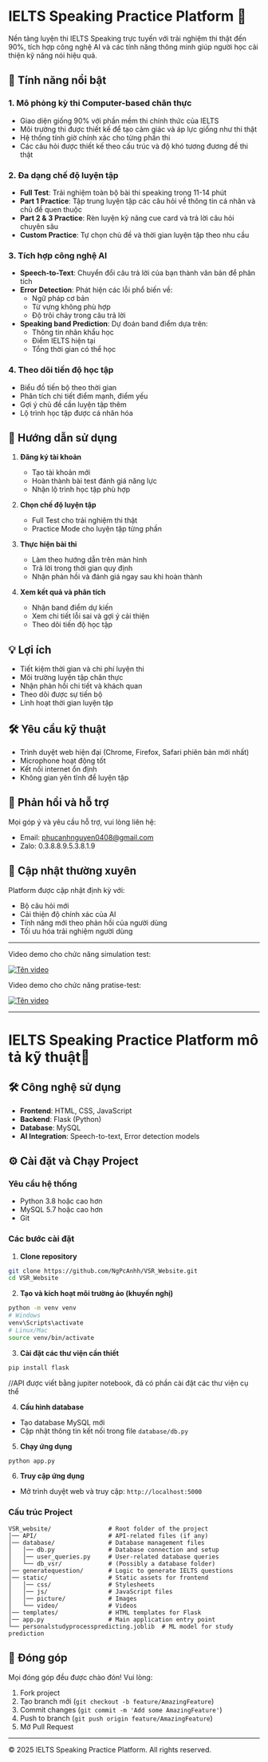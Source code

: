 # IELTS Speaking Practice Platform 🎯

Nền tảng luyện thi IELTS Speaking trực tuyến với trải nghiệm thi thật đến 90%, tích hợp công nghệ AI và các tính năng thông minh giúp người học cải thiện kỹ năng nói hiệu quả.

## 🌟 Tính năng nổi bật

### 1. Mô phỏng kỳ thi Computer-based chân thực
- Giao diện giống 90% với phần mềm thi chính thức của IELTS
- Môi trường thi được thiết kế để tạo cảm giác và áp lực giống như thi thật
- Hệ thống tính giờ chính xác cho từng phần thi
- Các câu hỏi được thiết kế theo cấu trúc và độ khó tương đương đề thi thật

### 2. Đa dạng chế độ luyện tập
- **Full Test**: Trải nghiệm toàn bộ bài thi speaking trong 11-14 phút
- **Part 1 Practice**: Tập trung luyện tập các câu hỏi về thông tin cá nhân và chủ đề quen thuộc
- **Part 2 & 3 Practice**: Rèn luyện kỹ năng cue card và trả lời câu hỏi chuyên sâu
- **Custom Practice**: Tự chọn chủ đề và thời gian luyện tập theo nhu cầu

### 3. Tích hợp công nghệ AI
- **Speech-to-Text**: Chuyển đổi câu trả lời của bạn thành văn bản để phân tích
- **Error Detection**: Phát hiện các lỗi phổ biến về:
  - Ngữ pháp cơ bản
  - Từ vựng không phù hợp
  - Độ trôi chảy trong câu trả lời
- **Speaking band Prediction**: Dự đoán band điểm dựa trên:
  - Thông tin nhân khẩu học 
  - Điểm IELTS hiện tại
  - Tổng thời gian có thể học 

### 4. Theo dõi tiến độ học tập
- Biểu đồ tiến bộ theo thời gian
- Phân tích chi tiết điểm mạnh, điểm yếu
- Gợi ý chủ đề cần luyện tập thêm
- Lộ trình học tập được cá nhân hóa

## 🚀 Hướng dẫn sử dụng

1. **Đăng ký tài khoản**
   - Tạo tài khoản mới
   - Hoàn thành bài test đánh giá năng lực
   - Nhận lộ trình học tập phù hợp

2. **Chọn chế độ luyện tập**
   - Full Test cho trải nghiệm thi thật
   - Practice Mode cho luyện tập từng phần

3. **Thực hiện bài thi**
   - Làm theo hướng dẫn trên màn hình
   - Trả lời trong thời gian quy định
   - Nhận phản hồi và đánh giá ngay sau khi hoàn thành

4. **Xem kết quả và phân tích**
   - Nhận band điểm dự kiến
   - Xem chi tiết lỗi sai và gợi ý cải thiện
   - Theo dõi tiến độ học tập

## 💡 Lợi ích

- Tiết kiệm thời gian và chi phí luyện thi
- Môi trường luyện tập chân thực
- Nhận phản hồi chi tiết và khách quan
- Theo dõi được sự tiến bộ
- Linh hoạt thời gian luyện tập

## 🛠 Yêu cầu kỹ thuật

- Trình duyệt web hiện đại (Chrome, Firefox, Safari phiên bản mới nhất)
- Microphone hoạt động tốt
- Kết nối internet ổn định
- Không gian yên tĩnh để luyện tập

## 📝 Phản hồi và hỗ trợ

Mọi góp ý và yêu cầu hỗ trợ, vui lòng liên hệ:
- Email: phucanhnguyen0408@gmail.com
- Zalo: 0.3.8.8.9.5.3.8.1.9


## 🔄 Cập nhật thường xuyên

Platform được cập nhật định kỳ với:
- Bộ câu hỏi mới
- Cải thiện độ chính xác của AI
- Tính năng mới theo phản hồi của người dùng
- Tối ưu hóa trải nghiệm người dùng

---

Video demo cho chức năng simulation test: 


[![Tên video](static/picture/4.png)]([https://www.youtube.com/watch?v=ID_VIDEO](https://youtu.be/7qw3OQI7L9g))





Video demo cho chức năng pratise-test: 


[![Tên video](static/picture/6.png)]([https://www.youtube.com/watch?v=ID_VIDEO](https://youtu.be/wyd3uTvYV-0))


---

# IELTS Speaking Practice Platform mô tả kỹ thuật🎯

## 🛠 Công nghệ sử dụng

- **Frontend**: HTML, CSS, JavaScript
- **Backend**: Flask (Python)
- **Database**: MySQL
- **AI Integration**: Speech-to-text, Error detection models

## ⚙️ Cài đặt và Chạy Project

### Yêu cầu hệ thống
- Python 3.8 hoặc cao hơn
- MySQL 5.7 hoặc cao hơn
- Git

### Các bước cài đặt

1. **Clone repository**
```bash
git clone https://github.com/NgPcAnhh/VSR_Website.git
cd VSR_Website
```

2. **Tạo và kích hoạt môi trường ảo (khuyến nghị)**
```bash
python -m venv venv
# Windows
venv\Scripts\activate
# Linux/Mac
source venv/bin/activate
```

3. **Cài đặt các thư viện cần thiết**
```bash
pip install flask
```
//API được viết bằng jupiter notebook, đã có phần cài đặt các thư viện cụ thể

4. **Cấu hình database**
- Tạo database MySQL mới
- Cập nhật thông tin kết nối trong file `database/db.py`

5. **Chạy ứng dụng**
```bash
python app.py
```

6. **Truy cập ứng dụng**
- Mở trình duyệt web và truy cập: `http://localhost:5000`

### Cấu trúc Project
```
VSR_website/                # Root folder of the project
│── API/                    # API-related files (if any)
│── database/               # Database management files
│   │── db.py               # Database connection and setup
│   │── user_queries.py     # User-related database queries
│   └── db_vsr/             # (Possibly a database folder)
│── generatequestion/       # Logic to generate IELTS questions
│── static/                 # Static assets for frontend
│   │── css/                # Stylesheets
│   │── js/                 # JavaScript files
│   │── picture/            # Images
│   └── video/              # Videos
│── templates/              # HTML templates for Flask
│── app.py                  # Main application entry point
└── personalstudyprocesspredicting.joblib  # ML model for study prediction
```

## 🤝 Đóng góp

Mọi đóng góp đều được chào đón! Vui lòng:
1. Fork project
2. Tạo branch mới (`git checkout -b feature/AmazingFeature`)
3. Commit changes (`git commit -m 'Add some AmazingFeature'`)
4. Push to branch (`git push origin feature/AmazingFeature`)
5. Mở Pull Request

---

© 2025 IELTS Speaking Practice Platform. All rights reserved.


